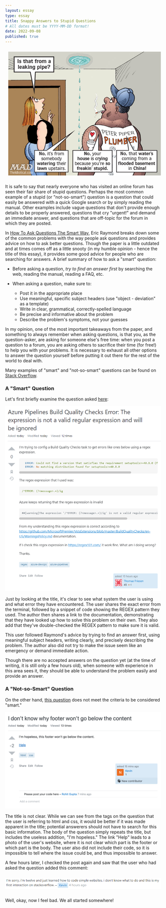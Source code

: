 ```yaml
---
layout: essay
type: essay
title: Snappy Answers to Stupid Questions
# All dates must be YYYY-MM-DD format!
date: 2022-09-08
published: true
---
```


<img height="400px" class="float-end" vspace="10px" hspace="10px" src="../img/essays/mad-mag-comic.jpg" alt="Snappy Answers to Stupid Questions from Mad Magazine">

It is safe to say that nearly everyone who has visited an online forum has seen their fair share of stupid questions. Perhaps the most common example of a stupid (or "not-so-smart") question is a question that could easily be answered with a quick Google search or by simply reading the manual. Other examples include vague questions that don't provide enough details to be properly answered, questions that cry "urgent!" and demand an immediate answer, and questions that are off-topic for the forum in which they are posted.

In <a href="http://www.catb.org/esr/faqs/smart-questions.html" target="_blank">How To Ask Questions The Smart Way</a>, Eric Raymond breaks down some of the common problems with the way people ask questions and provides advice on how to ask better questions. Though the paper is a little outdated and at times comes off as a little snooty (in my humble opinion - hence the title of this essay), it provides some good advice for people who are searching for answers. A brief summary of how to ask a "smart" question:

- Before asking a question, *try to find an answer first* by searching the web, reading the manual, reading a FAQ, etc.

- When asking a question, make sure to:
    - Post it in the appropriate place
    - Use meaningful, specific subject headers (use "object - deviation" as a template)
    - Write in clear, grammatical, correctly-spelled language
    - Be precise and informative about the problem
    - Describe the problem's symptoms, not your guesses


In my opinion, one of the most important takeaways from the paper, and something to always remember when asking questions, is that you, as the question-asker, are asking for someone else's free time: when you post a question to a forum, you are asking others to sacrifice their time (for free!) to help you with your problems. It is necessary to exhaust all other options to answer the question yourself before putting it out there for the rest of the world to deal with.

Many examples of "smart" and "not-so-smart" questions can be found on <a href="https://stackoverflow.com/" target="_blank">Stack Overflow</a>.

### A "Smart" Question

Let's first briefly examine the question asked <a href="https://stackoverflow.com/questions/73654866/azure-pipelines-build-quality-checks-error-the-expression-is-not-a-valid-regula" target="_blank">here</a>:

<p style="text-align:center;">
  <img width="600px" src="../img/essays/good-question.png" alt="An example of a good question">
</p>

Just by looking at the title, it's clear to see what system the user is using and what error they have encountered. The user shares the exact error from the terminal, followed by a snippet of code showing the REGEX pattern they used. The author then shares a link to the documentation, demonstrating that they have looked up how to solve this problem on their own. They also add that they've double-checked the REGEX pattern to make sure it is valid.

This user followed Raymond's advice by trying to find an answer first, using meaningful subject headers, writing clearly, and precisely describing the problem. The author also did not try to make the issue seem like an emergency or demand immediate action.

Though there are no accepted answers on the question yet (at the time of writing, it is still only a few hours old), when someone with experience in this area sees it, they should be able to understand the problem easily and provide an answer.

### A "Not-so-Smart" Question

On the other hand, <a href="https://stackoverflow.com/questions/73655378/i-dont-know-why-footer-wont-go-below-the-content" target="_blank">this question</a> does not meet the criteria to be considered "smart."
<br>
<p style="text-align:center;">
  <img width="600px" src="../img/essays/bad-question.png" alt="An example of a bad question">
</p>

The title is not clear. While we can see from the tags on the question that the user is referring to html and css, it would be better if it was made apparent in the title; potential answerers should not have to search for this basic information. The body of the question simply repeats the title, but includes the useless addition, "I'm hopeless." The link "Help" leads to a photo of the user's website, where it is not clear which part is the footer or which part is the body. The user also did not include their code, so it is impossible to tell where the issue could be, and thus impossible to answer.

A few hours later, I checked the post again and saw that the user who had asked the question added this comment:

<p style="text-align:center;">
  <img width="600px" vspace="10px" src="../img/essays/oh-he-is-only-twelve.png" alt="Okay, fair enough">
</p>

Well, okay, now I feel bad. We all started somewhere!
